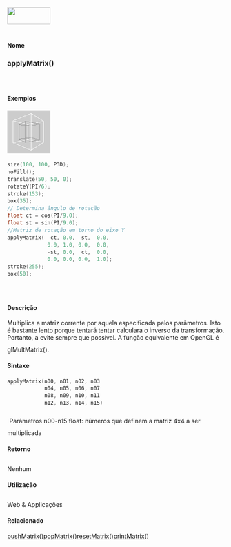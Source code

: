 <img height="40" src="../images/1pix.gif" width="100"/>
<img height="1" src="../images/1pix.gif" width="20"/>
<img height="1" src="../images/1pix.gif" width="555"/>

#### Nome
### applyMatrix()
<img height="25" src="../images/1pix.gif" width="1"/>

#### Exemplos
<img border="0" height="100" src="media/applyMatrix_.gif" width="100"/>

```pde
size(100, 100, P3D); 
noFill(); 
translate(50, 50, 0); 
rotateY(PI/6); 
stroke(153); 
box(35); 
// Determina ângulo de rotação
float ct = cos(PI/9.0); 
float st = sin(PI/9.0);          
//Matriz de rotação em torno do eixo Y
applyMatrix(  ct, 0.0,  st,  0.0, 
             0.0, 1.0, 0.0,  0.0, 
             -st, 0.0,  ct,  0.0, 
             0.0, 0.0, 0.0,  1.0);  
stroke(255); 
box(50); 

```
<img height="25" src="../images/1pix.gif" width="1"/>

#### Descrição
Multiplica a matriz corrente por aquela
especificada pelos parâmetros. Isto é bastante lento
porque tentará tentar calculara o inverso da
transformação. Portanto, a evite sempre que
possível. A função equivalente em OpenGL é
glMultMatrix().
<img height="25" src="../images/1pix.gif" width="1"/>

#### Sintaxe
```pde
applyMatrix(n00, n01, n02, n03
            n04, n05, n06, n07
            n08, n09, n10, n11
            n12, n13, n14, n15)

```
<img height="25" src="../images/1pix.gif" width="1"/>
Parâmetros
n00-n15
float: números que definem a matriz 4x4 a ser multiplicada
<img height="25" src="../images/1pix.gif" width="1"/>

#### Retorno

	
Nenhum
<img height="25" src="../images/1pix.gif" width="1"/>

#### Utilização

	
Web & Applicações
<img height="25" src="../images/1pix.gif" width="1"/>

#### Relacionado
[pushMatrix()](pushMatrix_)[popMatrix()](popMatrix_)[resetMatrix()](resetMatrix_)[printMatrix()](printMatrix_)
